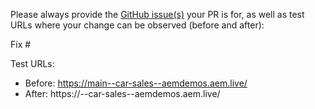 Please always provide the [GitHub issue(s)](../issues) your PR is for, as well as test URLs where your change can be observed (before and after):

Fix #<gh-issue-id>

Test URLs:
- Before: https://main--car-sales--aemdemos.aem.live/
- After: https://<branch>--car-sales--aemdemos.aem.live/
